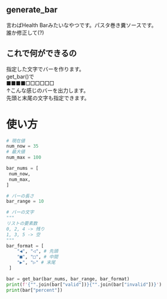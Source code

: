 ## generate_bar
 言わばHealth Barみたいなやつです。パスタ巻き糞ソースです。<br>
 誰か修正して(?)

## これで何ができるの
 指定した文字でバーを作ります。<br>
 get_bar()で<br>
 ■■■■□□□□□□<br>
 ↑こんな感じのバーを出力します。<br>
 先頭と末尾の文字も指定できます。

# 使い方
```python
# 現在値
num_now = 35
# 最大値
num_max = 100

bar_nums = [
 num_now,
 num_max,
]

# バーの長さ
bar_range = 10

# バーの文字
"""
リストの要素数
0, 2, 4 -> 残り
1, 3, 5 -> 空
"""
bar_format = [
    "◀", "◁", # 先頭
    "■", "□", # 中間
    "▶", "▷" # 末尾
 ]

bar = get_bar(bar_nums, bar_range, bar_format)
print(f'{"".join(bar["valid"])}{"".join(bar["invalid"])}')
print(bar["percent"])
```
